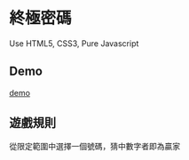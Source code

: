 # 終極密碼

Use HTML5, CSS3, Pure Javascript

## Demo
[demo](https://e920528.github.io/Guess-Number-Game/)

## 遊戲規則

從限定範圍中選擇一個號碼，猜中數字者即為贏家
